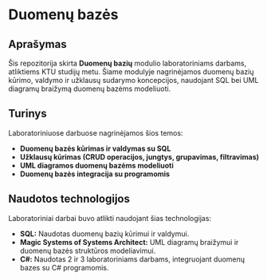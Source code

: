 # Duomenų bazės

## Aprašymas

Šis repozitorija skirta **Duomenų bazių** modulio laboratoriniams darbams, atliktiems KTU studijų metu. Šiame modulyje nagrinėjamos duomenų bazių kūrimo, valdymo ir užklausų sudarymo koncepcijos, naudojant SQL bei UML diagramų braižymą duomenų bazėms modeliuoti.

## Turinys

Laboratoriniuose darbuose nagrinėjamos šios temos:

- **Duomenų bazės kūrimas ir valdymas su SQL**
- **Užklausų kūrimas (CRUD operacijos, jungtys, grupavimas, filtravimas)**
- **UML diagramos duomenų bazėms modeliuoti**
- **Duomenų bazės integracija su programomis**

## Naudotos technologijos

Laboratoriniai darbai buvo atlikti naudojant šias technologijas:

- **SQL:** Naudotas duomenų bazių kūrimui ir valdymui.
- **Magic Systems of Systems Architect:** UML diagramų braižymui ir duomenų bazės struktūros modeliavimui.
- **C#:** Naudotas 2 ir 3 laboratoriniams darbams, integruojant duomenų bazes su C# programomis.
